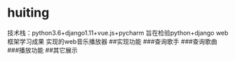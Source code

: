   # huiting
  技术栈：python3.6+django1.11+vue.js+pycharm
  旨在检验python+django web框架学习成果
  实现的web音乐播放器
  ##实现功能 
  ###查询歌手 
  ###查询歌曲 
  ###播放功能 
  ##其它展示 
